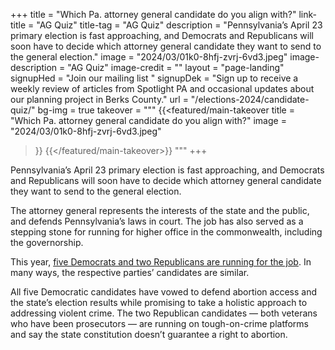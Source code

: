 +++
title = "Which Pa. attorney general candidate do you align with?"
link-title = "AG Quiz"
title-tag = "AG Quiz"
description = "Pennsylvania’s April 23 primary election is fast approaching, and Democrats and Republicans will soon have to decide which attorney general candidate they want to send to the general election."
image = "2024/03/01k0-8hfj-zvrj-6vd3.jpeg"
image-description = "AG Quiz"
image-credit = ""
layout = "page-landing"
signupHed = "Join our mailing list "
signupDek = "Sign up to receive a weekly review of articles from Spotlight PA and occasional updates about our planning project in Berks County."
url = "/elections-2024/candidate-quiz/"
bg-img = true
takeover = """
{{<featured/main-takeover
  title = "Which Pa. attorney general candidate do you align with?"
  image = "2024/03/01k0-8hfj-zvrj-6vd3.jpeg"
>}}
{{</featured/main-takeover>}}
"""
+++
<div class="pt-9"></div>
Pennsylvania’s April 23 primary election is fast approaching, and Democrats and Republicans will soon have to decide which attorney general candidate they want to send to the general election.

The attorney general represents the interests of the state and the public, and defends Pennsylvania’s laws in court. The job has also served as a stepping stone for running for higher office in the commonwealth, including the governorship.

This year, [five Democrats and two Republicans are running for the job](https://www.spotlightpa.org/news/2024/03/pennsylvania-election-2024-attorney-general-primary-candidates/). In many ways, the respective parties’ candidates are similar.

All five Democratic candidates have vowed to defend abortion access and the state’s election results while promising to take a holistic approach to addressing violent crime. The two Republican candidates — both veterans who have been prosecutors — are running on tough-on-crime platforms and say the state constitution doesn’t guarantee a right to abortion.

<div class="mt-9 md:-mx-20 shadow-md rounded-lg" data-tf-live="01HS8X1DTFCF3Q9KH0W69KG19W"></div><script src="//embed.typeform.com/next/embed.js?typeform-welcome=0"></script>
